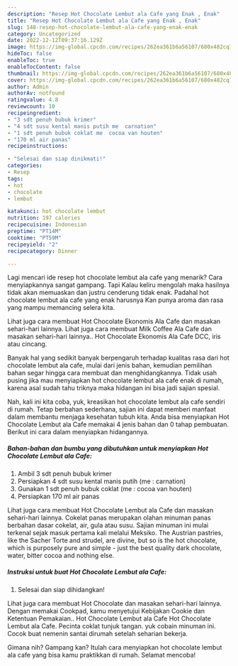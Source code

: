 ```yaml
---
description: "Resep Hot Chocolate Lembut ala Cafe yang Enak , Enak"
title: "Resep Hot Chocolate Lembut ala Cafe yang Enak , Enak"
slug: 148-resep-hot-chocolate-lembut-ala-cafe-yang-enak-enak
category: Uncategorized
date: 2022-12-12T09:37:16.129Z
image: https://img-global.cpcdn.com/recipes/262ea361b6a56107/680x482cq70/hot-chocolate-lembut-ala-cafe-foto-resep-utama.jpg
hideToc: false
enableToc: true
enableTocContent: false
thumbnail: https://img-global.cpcdn.com/recipes/262ea361b6a56107/680x482cq70/hot-chocolate-lembut-ala-cafe-foto-resep-utama.jpg
cover: https://img-global.cpcdn.com/recipes/262ea361b6a56107/680x482cq70/hot-chocolate-lembut-ala-cafe-foto-resep-utama.jpg
author: Admin
authorAv: notfound
ratingvalue: 4.8
reviewcount: 10
recipeingredient:
- "3 sdt penuh bubuk krimer"
- "4 sdt susu kental manis putih me  carnation"
- "1 sdt penuh bubuk coklat me  cocoa van houten"
- "170 ml air panas"
recipeinstructions:

- "Selesai dan siap dinikmati!"
categories:
- Resep
tags:
- hot
- chocolate
- lembut

katakunci: hot chocolate lembut 
nutrition: 197 calories
recipecuisine: Indonesian
preptime: "PT14M"
cooktime: "PT59M"
recipeyield: "2"
recipecategory: Dinner

---
```



Lagi mencari ide resep hot chocolate lembut ala cafe yang menarik? Cara menyiapkannya sangat gampang. Tapi Kalau keliru mengolah maka hasilnya tidak akan memuaskan dan justru cenderung tidak enak. Padahal hot chocolate lembut ala cafe yang enak harusnya Kan punya aroma dan rasa yang mampu memancing selera kita.


Lihat juga cara membuat Hot Chocolate Ekonomis Ala Cafe dan masakan sehari-hari lainnya. Lihat juga cara membuat Milk Coffee Ala Cafe dan masakan sehari-hari lainnya.. Hot Chocolate Ekonomis Ala Cafe DCC, iris atau cincang.

Banyak hal yang sedikit banyak berpengaruh terhadap kualitas rasa dari hot chocolate lembut ala cafe, mulai dari jenis bahan, kemudian pemilihan bahan segar hingga cara membuat dan menghidangkannya. Tidak usah pusing jika mau menyiapkan hot chocolate lembut ala cafe enak di rumah, karena asal sudah tahu triknya maka hidangan ini bisa jadi sajian spesial.


Nah, kali ini kita coba, yuk, kreasikan hot chocolate lembut ala cafe sendiri di rumah. Tetap berbahan sederhana, sajian ini dapat memberi manfaat dalam membantu menjaga kesehatan tubuh kita. Anda bisa menyiapkan Hot Chocolate Lembut ala Cafe memakai 4 jenis bahan dan 0 tahap pembuatan. Berikut ini cara dalam menyiapkan hidangannya.

<!--inarticleads1-->

##### Bahan-bahan dan bumbu yang dibutuhkan untuk menyiapkan Hot Chocolate Lembut ala Cafe:

1. Ambil 3 sdt penuh bubuk krimer
1. Persiapkan 4 sdt susu kental manis putih (me : carnation)
1. Gunakan 1 sdt penuh bubuk coklat (me : cocoa van houten)
1. Persiapkan 170 ml air panas


Lihat juga cara membuat Hot Chocolate Lembut ala Cafe dan masakan sehari-hari lainnya. Cokelat panas merupakan olahan minuman panas berbahan dasar cokelat, air, gula atau susu. Sajian minuman ini mulai terkenal sejak masuk pertama kali melalui Meksiko. The Austrian pastries, like the Sacher Torte and strudel, are divine, but so is the hot chocolate, which is purposely pure and simple - just the best quality dark chocolate, water, bitter cocoa and nothing else. 

<!--inarticleads2-->

##### Instruksi untuk buat Hot Chocolate Lembut ala Cafe:


1. Selesai dan siap dihidangkan!

Lihat juga cara membuat Hot Chocolate dan masakan sehari-hari lainnya. Dengan memakai Cookpad, kamu menyetujui Kebijakan Cookie dan Ketentuan Pemakaian.. Hot Chocolate Lembut ala Cafe Hot Chocolate Lembut ala Cafe. Pecinta coklat tunjuk tangan. yuk cobain minuman ini. Cocok buat nemenin santai dirumah setelah seharian bekerja. 

Gimana nih? Gampang kan? Itulah cara menyiapkan hot chocolate lembut ala cafe yang bisa kamu praktikkan di rumah. Selamat mencoba!
